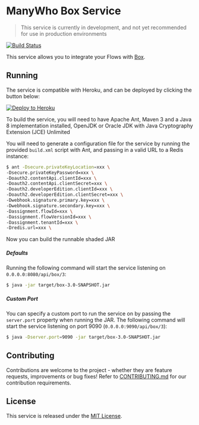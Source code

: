 ManyWho Box Service
===================

> This service is currently in development, and not yet recommended for use in production environments

[![Build Status](https://travis-ci.org/manywho/service-box.svg?branch=develop)](https://travis-ci.org/manywho/service-box)

This service allows you to integrate your Flows with [Box](https://www.box.com).

## Running

The service is compatible with Heroku, and can be deployed by clicking the button below:

[![Deploy to Heroku](https://www.herokucdn.com/deploy/button.svg)](https://heroku.com/deploy?template=https://github.com/manywho/service-box/tree/develop)

To build the service, you will need to have Apache Ant, Maven 3 and a Java 8 implementation installed, OpenJDK or Oracle JDK with Java Cryptography Extension (JCE) Unlimited

You will need to generate a configuration file for the service by running the provided `build.xml` script with Ant, and 
passing in a valid URL to a Redis instance:

```bash
$ ant -Dsecure.privateKeyLocation=xxx \
-Dsecure.privateKeyPassword=xxx \
-Doauth2.contentApi.clientId=xxx \
-Doauth2.contentApi.clientSecret=xxx \
-Doauth2.developerEdition.clientId=xxx \
-Doauth2.developerEdition.clientSecret=xxx \
-Dwebhook.signature.primary.key=xxx \
-Dwebhook.signature.secondary.key=xxx \
-Dassignment.flowId=xxx \
-Dassignment.flowVersionId=xxx \
-Dassignment.tenantId=xxx \
-Dredis.url=xxx \

```

Now you can build the runnable shaded JAR


##### Defaults

Running the following command will start the service listening on `0.0.0.0:8080/api/box/3`:

```bash
$ java -jar target/box-3.0-SNAPSHOT.jar
```

##### Custom Port

You can specify a custom port to run the service on by passing the `server.port` property when running the JAR. The
following command will start the service listening on port 9090 (`0.0.0.0:9090/api/box/3`):

```bash
$ java -Dserver.port=9090 -jar target/box-3.0-SNAPSHOT.jar
```

## Contributing

Contributions are welcome to the project - whether they are feature requests, improvements or bug fixes! Refer to 
[CONTRIBUTING.md](CONTRIBUTING.md) for our contribution requirements.

## License

This service is released under the [MIT License](http://opensource.org/licenses/mit-license.php).
